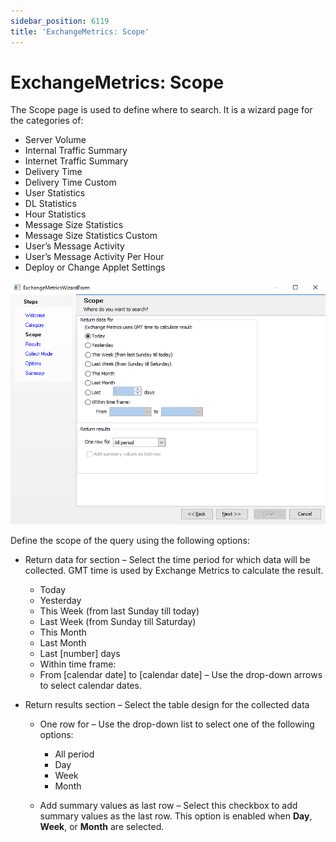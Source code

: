 ```yaml
---
sidebar_position: 6119
title: 'ExchangeMetrics: Scope'
---
```


# ExchangeMetrics: Scope

The Scope page is used to define where to search. It is a wizard page for the categories of:

* Server Volume
* Internal Traffic Summary
* Internet Traffic Summary
* Delivery Time
* Delivery Time Custom
* User Statistics
* DL Statistics
* Hour Statistics
* Message Size Statistics
* Message Size Statistics Custom
* User’s Message Activity
* User’s Message Activity Per Hour
* Deploy or Change Applet Settings

![Exchange Metrics Data Collector Wizard Scope page](../../../../../../../static/images/AccessAnalyzer_12.0/Content/Resources/Images/EnterpriseAuditor/Admin/DataCollector/ExchangeMetrics/Scope.png "Exchange Metrics Data Collector Wizard Scope page")

Define the scope of the query using the following options:

* Return data for section – Select the time period for which data will be collected. GMT time is used by Exchange Metrics to calculate the result.

  * Today
  * Yesterday
  * This Week (from last Sunday till today)
  * Last Week (from Sunday till Saturday)
  * This Month
  * Last Month
  * Last [number] days
  * Within time frame:
  * From [calendar date] to [calendar date] – Use the drop-down arrows to select calendar dates.
* Return results section – Select the table design for the collected data

  * One row for – Use the drop-down list to select one of the following options:

    * All period
    * Day
    * Week
    * Month
  * Add summary values as last row – Select this checkbox to add summary values as the last row. This option is enabled when **Day**, **Week**, or **Month** are selected.